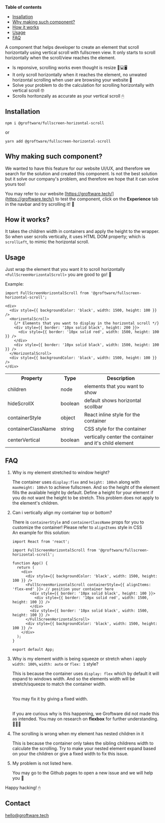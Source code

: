 **Table of contents** 

* [Insallation](#installation)
* [Why making such component?](#whymake)
* [How it works](#howitworks)
* [Usage](#usage)
* [FAQ](#faq)

A component that helps developer to create an element that scroll horizontally using vertical scroll with fullscreen view. It only starts to scroll horizontally when the scroll/view reaches the element.

* Is reponsive, scrolling works even thought is resize 📱💻🖥
* It only scroll horizontally when it reaches the element, no unwated horizontal scrolling when user are browsing your website 👀
* Solve your problem to do the calculation for scrolling horizontally with vertical scroll 🤓
*  Scrolls horitonzally as accurate as your vertical scroll 🖱 

<a name="installation"/>

## Installation

``` 
npm i @groftware/fullscreen-horizontal-scroll 
```
or

``` 
yarn add @groftware/fullscreen-horizontal-scroll 
```

<a name="howitworks"/>

<a name="whymake"/>

## Why making such component?

We wanted to have this feature for our website UI/UX, and therefore we search for the solution and created this component. Is not the best solution but it solve our company's problem, and therefore we hope that it can solve yours too! 

You may refer to our website [https://groftware.tech/](https://groftware.tech/) to test the component, click on the **Experience** tab in the navbar and try scrolling it! 🎉

## How it works?
It takes the children width in containers and apply the height to the wrapper. So when user scrolls vertically, it uses HTML DOM property; which is `scrollLeft`, to mimic the horizontal scroll.  

<a name="howitworks"/>

## Usage

Just wrap the element that you want it to scroll horizontally  `<FullScreenHorizontalScroll>` you are good to go! 🎉

Example:

```
import FullScreenHorizontalScroll from '@groftware/fullscreen-horizontal-scroll';

<div>
  <div style={{ backgroundColor: 'black', width: 1500, height: 100 }} />
  <HorizontalScroll>
    {/* Elements that you want to display in the horizontal scroll */}
    <div style={{ border: '10px solid black', height: 200 }}>
      <div style={{ border: '10px solid red', width: 1500, height: 100 }} />
    </div>
    <div style={{ border: '10px solid black', width: 1500, height: 100 }} />
  </HorizontalScroll>
  <div style={{ backgroundColor: 'black', width: 1500, height: 100 }} />
</div>
```
<table>
	<tr>
		<th>Property</th>
		<th>Type</th>
		<th>Description</th>
	</tr>
	<tr>
		<td>children</td>
		<td>node</td>
		<td>elements that you want to show</td>
	</tr>
	<tr>
		<td>hideScrollX</td>
		<td>boolean</td>
		<td>default shows horizontal scollbar</td>
	</tr>
	<tr>
		<td>containerStyle</td>
		<td>object</td>
		<td>React inline style for the container</td>
	</tr>
	<tr>
		<td>containerClassName</td>
		<td>string</td>
		<td>CSS style for the container</td>
	</tr>
	<tr>
		<td>centerVertical</td>
		<td>boolean</td>
		<td>vertically center the container and it's child element </td>
	</tr>
</table>

<a name="faq"/>

## FAQ

1. Why is my element stretched to window height?

	The container uses `display:flex` and `height: 100vh` along with `maxHeight: 100vh` to achieve fullscreen. And so the height of the element fills the available height by default. Define a height for your element if you do not want the height to be stretch. This problem does not apply to the element's children.
	
1. Can i vertically align my container top or bottom?

	There is `containerStyle` and `containerClassName` props for you to customize the container! Please refer to `alignItems` style in CSS 
	<br/> An example for this solution:
	
	```	
	import React from 'react';
	
	import FullScreenHorizontalScroll from '@groftware/fullscreen-horizontal-scroll';
	
	function App() {
	  return (
	    <div>
	      <div style={{ backgroundColor: 'black', width: 1500, height: 100 }} />
	      <FullScreenHorizontalScroll containerStyle={{ alignItems: 'flex-end' }}> // position your container here
	        <div style={{ border: '10px solid black', height: 100 }}>
	          <div style={{ border: '10px solid red', width: 1500, height: 100 }} />
	        </div>
	        <div style={{ border: '10px solid black', width: 1500, height: 100 }} />
	      </FullScreenHorizontalScroll>
	      <div style={{ backgroundColor: 'black', width: 1500, height: 100 }} />
	    </div>
	  );
	}
	
	export default App;
	```
	
1. Why is my element width is being squeeze or stretch when i apply `width: 100%`, `width: auto` or `flex: 1` style?

	This is because the container uses `display: flex` which by default it will expand to windows width. And so the elements width will be stretch/squeeze to match the container width. 

	<br/> You may fix it by giving a fixed width.
	 
	<br/> If you are curious why is this happening, we Groftware did not made this as intended. You may on research on **flexbox** for further understanding. 🕵🏻‍♂️ 
	
1. The scrolling is wrong when my element has nested children in it

	This is because the container only takes the sibling childrens width to calculate the scrolling. Try to make your nested element expand based on your the children or give a fixed width to fix this issue.

1. My problem is not listed here.

	You may go to the Github pages to open a new issue and we will help you 🥳 

Happy hacking! 🖱

## Contact
[hello@groftware.tech](hello@groftware.tech)


